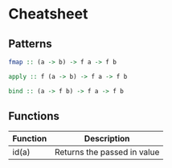 # Cheatsheet

## Patterns

```hs
fmap :: (a -> b) -> f a -> f b

apply :: f (a -> b) -> f a -> f b

bind :: (a -> f b) -> f a -> f b
```

## Functions

| Function | Description                 |
| -------- | --------------------------- |
| id(a)    | Returns the passed in value |
